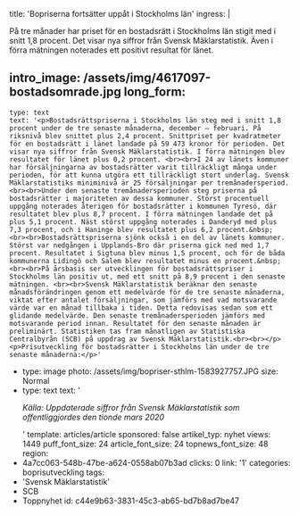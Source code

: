 title: 'Bopriserna fortsätter uppåt i Stockholms län'
ingress: |
  <p>På tre månader har priset för en bostadsrätt i Stockholms län stigit med i snitt 1,8 procent. Det visar nya siffror från Svensk Mäklarstatistik. Även i förra mätningen noterades ett positivt resultat för länet.
  </p>
  
intro_image: /assets/img/4617097-bostadsomrade.jpg
long_form:
  -
    type: text
    text: '<p>Bostadsrättspriserna i Stockholms län steg med i snitt 1,8 procent under de tre senaste månaderna, december – februari. På riksnivå blev snittet plus 2,4 procent. Snittpriset per kvadratmeter för en bostadsrätt i länet landade på 59 473 kronor för perioden. Det visar nya siffror från Svensk Mäklarstatistik. I förra mätningen blev resultatet för länet plus 0,2 procent. <br><br>I 24 av länets kommuner har försäljningarna av bostadsrätter varit tillräckligt många under perioden, för att kunna utgöra ett tillräckligt stort underlag. Svensk Mäklarstatistiks miniminivå är 25 försäljningar per tremånadersperiod. <br><br>Under den senaste tremånadersperioden steg priserna på bostadsrätter i majoriteten av dessa kommuner. Störst procentuell uppgång noterades återigen för bostadsrätter i kommunen Tyresö, där resultatet blev plus 8,7 procent. I förra mätningen landade det på plus 5,1 procent. Näst störst uppgång noterades i Danderyd med plus 7,3 procent, och i Haninge blev resultatet plus 6,2 procent.&nbsp; <br><br>Bostadsrättspriserna sjönk också i en del av länets kommuner. Störst var nedgången i Upplands-Bro där priserna gick ned med 1,7 procent. Resultatet i Sigtuna blev minus 1,5 procent, och för de båda kommunerna Lidingö och Salem blev resultatet minus en procent.&nbsp; <br><br>På årsbasis ser utvecklingen för bostadsrättspriser i Stockholms län positiv ut, med ett snitt på 8,9 procent i den senaste mätningen. <br><br>Svensk Mäklarstatistik beräknar den senaste månadsförändringen genom ett medelvärde för de tre senaste månaderna, viktat efter antalet försäljningar, som jämförs med vad motsvarande värde var en månad tillbaka i tiden. Detta redovisas sedan som ett glidande medelvärde. Den senaste tremånadersperioden jämförs med motsvarande period innan. Resultatet för den senaste månaden är preliminärt. Statistiken tas fram månatligen av Statistiska Centralbyrån (SCB) på uppdrag av Svensk Mäklarstatistik.<br><br></p><p>Prisutveckling för bostadsrätter i Stockholms län under de tre senaste månaderna:</p>'
  -
    type: image
    photo: /assets/img/bopriser-sthlm-1583927757.JPG
    size: Normal
  -
    type: text
    text: '<p><i>Källa: Uppdaterade siffror från Svensk Mäklarstatistik som offentliggjordes den tionde mars 2020&nbsp;</i></p>'
template: articles/article
sponsored: false
artikel_typ: nyhet
views: 1449
puff_font_size: 24
article_font_size: 24
topnews_font_size: 48
region:
  - 4a7cc063-548b-47be-a624-0558ab07b3ad
clicks: 0
link: '1'
categories: boprisutveckling
tags:
  - 'Svensk Mäklarstatistik'
  - SCB
  - Toppnyhet
id: c44e9b63-3831-45c3-ab65-bd7b8ad7be47

